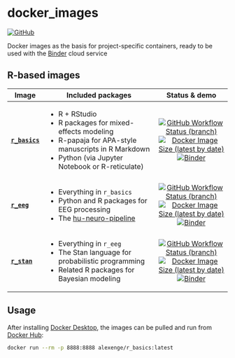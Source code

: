 # docker_images

[![GitHub](https://img.shields.io/github/license/alexenge/docker_images)](https://github.com/alexenge/docker_images/blob/r_basics/LICENSE)

Docker images as the basis for project-specific containers, ready to be used with the [Binder](https://mybinder.readthedocs.io/en/latest/introduction.html) cloud service

## R-based images

| Image                                                        | Included packages                                                                                                                                                                          |                                                                                                                                                                                                                            Status & demo                                                                                                                                                                                                                            |
| ------------------------------------------------------------ | ------------------------------------------------------------------------------------------------------------------------------------------------------------------------------------------ | :-----------------------------------------------------------------------------------------------------------------------------------------------------------------------------------------------------------------------------------------------------------------------------------------------------------------------------------------------------------------------------------------------------------------------------------------------------------------: |
| [**`r_basics`**](https://hub.docker.com/r/alexenge/r_basics) | <ul><li>R + RStudio</li><li>R packages for mixed-effects modeling</li><li>R-papaja for APA-style manuscripts in R Markdown</li><li>Python (via Jupyter Notebook or R-reticulate)</li></ul> | [![GitHub Workflow Status (branch)](https://img.shields.io/github/workflow/status/alexenge/docker_images/autobuild/r_basics)](https://github.com/alexenge/docker_images/actions)<br>[![Docker Image Size (latest by date)](https://img.shields.io/docker/image-size/alexenge/r_basics)](https://hub.docker.com/r/alexenge/r_basics)<br>[![Binder](https://mybinder.org/badge_logo.svg)](https://mybinder.org/v2/gh/alexenge/docker_images/r_basics?urlpath=rstudio) |
| [**`r_eeg`**](https://hub.docker.com/r/alexenge/r_eeg)       | <ul><li>Everything in `r_basics`</li><li>Python and R packages for EEG processing</li><li>The [hu-neuro-pipeline](https://github.com/alexenge/hu-neuro-pipeline)</li></ul>                 |       [![GitHub Workflow Status (branch)](https://img.shields.io/github/workflow/status/alexenge/docker_images/autobuild/r_eeg)](https://github.com/alexenge/docker_images/actions)<br>[![Docker Image Size (latest by date)](https://img.shields.io/docker/image-size/alexenge/r_eeg)](https://hub.docker.com/r/alexenge/r_eeg)<br>[![Binder](https://mybinder.org/badge_logo.svg)](https://mybinder.org/v2/gh/alexenge/docker_images/r_eeg?urlpath=rstudio)       |
| [**`r_stan`**](https://hub.docker.com/r/alexenge/r_stan)     | <ul><li>Everything in `r_eeg`</li><li>The Stan language for probabilistic programming</li><li>Related R packages for Bayesian modeling</li></ul>                                           |     [![GitHub Workflow Status (branch)](https://img.shields.io/github/workflow/status/alexenge/docker_images/autobuild/r_stan)](https://github.com/alexenge/docker_images/actions)<br>[![Docker Image Size (latest by date)](https://img.shields.io/docker/image-size/alexenge/r_stan)](https://hub.docker.com/r/alexenge/r_stan)<br>[![Binder](https://mybinder.org/badge_logo.svg)](https://mybinder.org/v2/gh/alexenge/docker_images/r_stan?urlpath=rstudio)     |

## Usage

After installing [Docker Desktop](https://www.docker.com/products/docker-desktop), the images can be pulled and run from [Docker Hub](https://hub.docker.com/u/alexenge):

```bash
docker run --rm -p 8888:8888 alexenge/r_basics:latest
```
